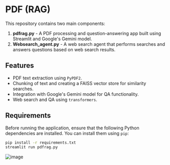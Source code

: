 # PDF (RAG)

This repository contains two main components:

1. **pdfrag.py** - A PDF processing and question-answering app built using Streamlit and Google's Gemini model.
2. **Websearch_agent.py** - A web search agent that performs searches and answers questions based on web search results.

## Features

- PDF text extraction using `PyPDF2`.
- Chunking of text and creating a FAISS vector store for similarity searches.
- Integration with Google's Gemini model for QA functionality.
- Web search and QA using `transformers`.

## Requirements

Before running the application, ensure that the following Python dependencies are installed. You can install them using `pip`:

```bash
pip install -r requirements.txt
streamlit run pdfrag.py    
```
![image](https://github.com/user-attachments/assets/5501ebce-66f2-4847-b43a-09c9106fb1b8)
